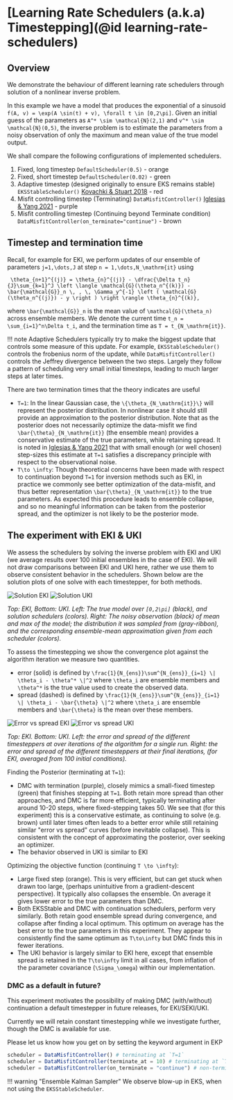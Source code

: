 # [Learning Rate Schedulers (a.k.a) Timestepping](@id learning-rate-schedulers)

## Overview

We demonstrate the behaviour of different learning rate schedulers through solution of a nonlinear inverse problem.

In this example we have a model that produces the exponential of a sinusoid ``f(A, v) = \exp(A \sin(t) + v), \forall t \in [0,2\pi]``. Given an initial guess of the parameters as ``A^* \sim \mathcal{N}(2,1)`` and ``v^* \sim \mathcal{N}(0,5)``, the inverse problem is to estimate the parameters from a noisy observation of only the maximum and mean value of the true model output.

We shall compare the following configurations of implemented schedulers. 
1. Fixed, long timestep `DefaultScheduler(0.5)` - orange
2. Fixed, short timestep `DefaultScheduler(0.02)` - green
3. Adaptive timestep (designed originally to ensure EKS remains stable) `EKSStableScheduler()` [Kovachki & Stuart 2018](https://doi.org/10.1088/1361-6420/ab1c3a) - red
4. Misfit controlling timestep (Terminating) `DataMisfitController()` [Iglesias & Yang 2021](https://doi.org/10.1088/1361-6420/abd29b) - purple
5. Misfit controlling timestep (Continuing beyond Terminate condition) `DataMisfitController(on_terminate="continue")` - brown


## Timestep and termination time

Recall, for example for EKI, we perform updates of our ensemble of parameters ``j=1,\dots,J`` at step ``n = 1,\dots,N_\mathrm{it}`` using

`` \theta_{n+1}^{(j)} = \theta_{n}^{(j)} - \dfrac{\Delta t_n}{J}\sum_{k=1}^J \left \langle \mathcal{G}(\theta_n^{(k)}) - \bar{\mathcal{G}}_n \, , \, \Gamma_y^{-1} \left ( \mathcal{G}(\theta_n^{(j)}) - y \right ) \right \rangle \theta_{n}^{(k)},``

where ``\bar{\mathcal{G}}_n`` is the mean value of ``\mathcal{G}(\theta_n)``
across ensemble members. We denote the current time ``t_n = \sum_{i=1}^n\Delta t_i``, and the termination time as ``T = t_{N_\mathrm{it}}``.

!!! note 
    Adaptive Schedulers typically try to make the biggest update that controls some measure of this update. For example, `EKSStableScheduler()` controls the frobenius norm of the update, while `DataMisfitController()` controls the Jeffrey divergence between the two steps. Largely they follow a pattern of scheduling very small initial timesteps, leading to much larger steps at later times.

There are two termination times that the theory indicates are useful
- ``T=1``: In the linear Gaussian case, the ``\{\theta_{N_\mathrm{it}}\}`` will represent the posterior distribution. In nonlinear case it should still provide an approximation to the posterior distribution. Note that as the posterior does not necessarily optimize the data-misfit we find ``\bar{\theta}_{N_\mathrm{it}}`` (the ensemble mean) provides a conservative estimate of the true parameters, while retaining spread. It is noted in [Iglesias & Yang 2021](https://doi.org/10.1088/1361-6420/abd29b) that with small enough (or well chosen) step-sizes this estimate at ``T=1`` satisfies a discrepancy principle with respect to the observational noise.
- ``T\to \infty``: Though theoretical concerns have been made with respect to continuation beyond ``T=1`` for inversion methods such as EKI, in practice we commonly see better optimization of the data-misfit, and thus better representation ``\bar{\theta}_{N_\mathrm{it}}`` to the true parameters. As expected this procedure leads to ensemble collapse, and so no meaningful information can be taken from the posterior spread, and the optimizer is not likely to be the posterior mode.

## The experiment with EKI & UKI

We assess the schedulers by solving the inverse problem with EKI and UKI (we average results over 100 initial ensembles in the case of EKI). We will not draw comparisons between EKI and UKI here, rather we use them to observe consistent behavior in the schedulers. Shown below are the solution plots of one solve with each timestepper, for both methods. 

![Solution EKI](assets/ensemble_compare_scheduler.png) ![Solution UKI](assets/ensemble_uki_compare_scheduler.png)

*Top: EKI, Bottom: UKI. Left: The true model over ``[0,2\pi]`` (black), and solution schedulers (colors).
Right: The noisy observation (black) of mean and max of the model; the distribution it was sampled from (gray-ribbon), and the corresponding ensemble-mean approximation given from each scheduler (colors).*

To assess the timestepping we show the convergence plot against the algorithm iteration we measure two quantities.
- error (solid) is defined by ``\frac{1}{N_{ens}}\sum^{N_{ens}}_{i=1} \| \theta_i - \theta^* \|^2`` where ``\theta_i`` are ensemble members and ``\theta^*`` is the true value used to create the observed data.
- spread (dashed) is defined by ``\frac{1}{N_{ens}}\sum^{N_{ens}}_{i=1} \| \theta_i - \bar{\theta} \|^2`` where ``\theta_i`` are ensemble members and ``\bar{\theta}`` is the mean over these members.

![Error vs spread EKI](assets/error_vs_spread_over_iteration_compare_scheduler.png) ![Error vs spread UKI](assets/error_vs_spread_over_iteration_uki_compare_scheduler.png)

*Top: EKI. Bottom: UKI. Left: the error and spread of the different timesteppers at over iterations of the algorithm for a single run.
Right: the error and spread of the different timesteppers at their final iterations, (for EKI, averaged from 100 initial conditions).*

Finding the Posterior (terminating at ``T=1``):
 - DMC with termination (purple), closely mimics a small-fixed timestep (green) that finishes stepping at ``T=1``. Both retain more spread than other approaches, and DMC is far more efficient, typically terminating after around 10-20 steps, where fixed-stepping takes 50. We see that (for this experiment) this is a conservative estimate, as continuing to solve (e.g. brown) until later times often leads to a better error while still retaining similar "error vs spread" curves (before inevitable collapse). This is consistent with the concept of approximating the posterior, over seeking an optimizer.
- The behavior observed in UKI is similar to EKI

Optimizing the objective function (continuing ``T \to \infty``):
- Large fixed step (orange). This is very efficient, but can get stuck when drawn too large, (perhaps unintuitive from a gradient-descent perspective). It typically also collapses the ensemble. On average it gives lower error to the true parameters than DMC. 
 - Both EKSStable and DMC with continuation schedulers, perform very similarly. Both retain good ensemble spread during convergence, and collapse after finding a local optimum. This optimum on average has the best error to the true parameters in this experiment. They appear to consistently find the same optimum as ``T\to\infty`` but DMC finds this in fewer iterations.
- The UKI behavior is largely similar to EKI here, except that ensemble spread is retained in the ``T\to\infty`` limit in all cases, from inflation of the parameter covariance (``\Sigma_\omega``) within our implementation. 

### DMC as a default in future?

This experiment motivates the possibility of making DMC (with/without) continuation a default timestepper in future releases, for EKI/SEKI/UKI.

Currently we will retain constant timestepping while we investigate further, though the DMC is available for use.

Please let us know how you get on by setting the keyword argument in EKP
```julia
scheduler = DataMisfitController() # terminating at `T=1`
scheduler = DataMisfitController(terminate_at = 10) # terminating at `T=10`
scheduler = DataMisfitController(on_terminate = "continue") # non-terminating
```

!!! warning "Ensemble Kalman Sampler"
    We observe blow-up in EKS, when not using the `EKSStableScheduler`.

